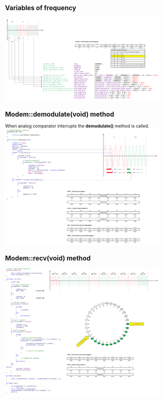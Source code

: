 ## Variables of frequency

![Variables of frequency](../Extras/VariablesOfFrequency.png)

## Modem::demodulate(void) method

When analog comparator interrupts the **demodulate()** method is called.
![demodulate(void) method](../Extras/demodulate(void).png)

## Modem::recv(void) method

![recv(void) method](../Extras/recv(void).png)